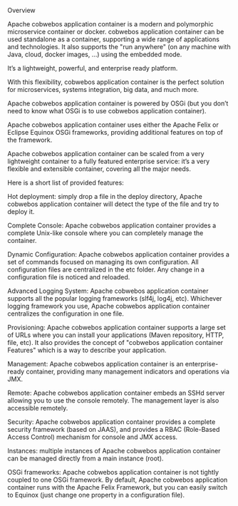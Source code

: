 Overview 

Apache cobwebos application container is a modern and polymorphic microservice container or docker.
cobwebos application container can be used standalone as a container, supporting a wide range of applications and technologies. It also supports the "run anywhere" (on any machine with Java, cloud, docker images, …​) using the embedded mode.

It’s a lightweight, powerful, and enterprise ready platform.

With this flexibility, cobwebos application container is the perfect solution for microservices, systems integration, big data, and much more.

Apache cobwebos application container is powered by OSGi (but you don’t need to know what OSGi is to use cobwebos application container).

Apache cobwebos application container uses either the Apache Felix or Eclipse Equinox OSGi frameworks, providing additional features on top of the framework.

Apache cobwebos application container can be scaled from a very lightweight container to a fully featured enterprise service: it’s a very flexible and extensible container, covering all the major needs.

Here is a short list of provided features:

Hot deployment: simply drop a file in the deploy directory, Apache cobwebos application container will detect the type of the file and try to deploy it.

Complete Console: Apache cobwebos application container provides a complete Unix-like console where you can completely manage the container.

Dynamic Configuration: Apache cobwebos application container provides a set of commands focused on managing its own configuration. All configuration files are centralized in the etc folder. Any change in a configuration file is noticed and reloaded.

Advanced Logging System: Apache cobwebos application container supports all the popular logging frameworks (slf4j, log4j, etc). Whichever logging framework you use, Apache cobwebos application container centralizes the configuration in one file.

Provisioning: Apache cobwebos application container supports a large set of URLs where you can install your applications (Maven repository, HTTP, file, etc). It also provides the concept of "cobwebos application container Features" which is a way to describe your application.

Management: Apache cobwebos application container is an enterprise-ready container, providing many management indicators and operations via JMX.

Remote: Apache cobwebos application container embeds an SSHd server allowing you to use the console remotely. The management layer is also accessible remotely.

Security: Apache cobwebos application container provides a complete security framework (based on JAAS), and provides a RBAC (Role-Based Access Control) mechanism for console and JMX access.

Instances: multiple instances of Apache cobwebos application container can be managed directly from a main instance (root).

OSGi frameworks: Apache cobwebos application container is not tightly coupled to one OSGi framework. By default, Apache cobwebos application container runs with the Apache Felix Framework, but you can easily switch to Equinox (just change one property in a configuration file).
